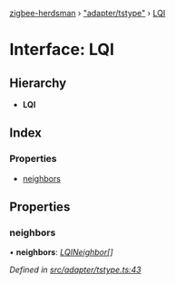 [zigbee-herdsman](../README.md) › ["adapter/tstype"](../modules/_adapter_tstype_.md) › [LQI](_adapter_tstype_.lqi.md)

# Interface: LQI

## Hierarchy

* **LQI**

## Index

### Properties

* [neighbors](_adapter_tstype_.lqi.md#neighbors)

## Properties

###  neighbors

• **neighbors**: *[LQINeighbor](_adapter_tstype_.lqineighbor.md)[]*

*Defined in [src/adapter/tstype.ts:43](https://github.com/Koenkk/zigbee-herdsman/blob/632e6e4/src/adapter/tstype.ts#L43)*
